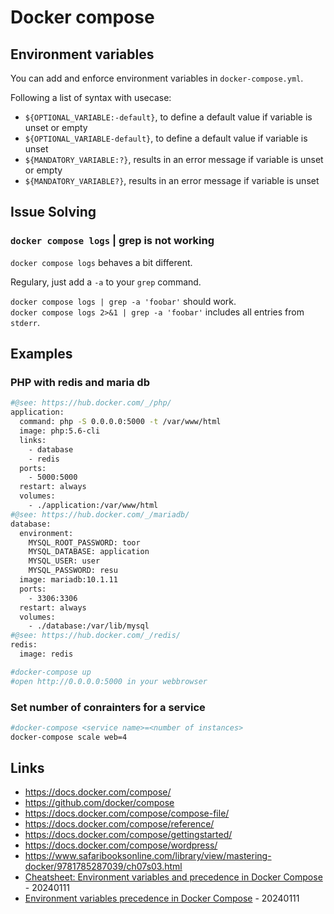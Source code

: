 # Docker compose

## Environment variables

You can add and enforce environment variables in `docker-compose.yml`.

Following a list of syntax with usecase:

* `${OPTIONAL_VARIABLE:-default}`, to define a default value if variable is unset or empty
* `${OPTIONAL_VARIABLE-default}`, to define a default value if variable is unset
* `${MANDATORY_VARIABLE:?}`, results in an error message if variable is unset or empty
* `${MANDATORY_VARIABLE?}`, results in an error message if variable is unset

## Issue Solving

### `docker compose logs` | grep is not working

`docker compose logs` behaves a bit different.

Regulary, just add a `-a` to your `grep` command.

`docker compose logs | grep -a 'foobar'` should work.   
`docker compose logs 2>&1 | grep -a 'foobar'` includes all entries from `stderr`.

## Examples

### PHP with redis and maria db

```bash
#@see: https://hub.docker.com/_/php/
application:
  command: php -S 0.0.0.0:5000 -t /var/www/html
  image: php:5.6-cli
  links:
    - database
    - redis
  ports:
    - 5000:5000
  restart: always
  volumes:
    - ./application:/var/www/html
#@see: https://hub.docker.com/_/mariadb/
database:
  environment:
    MYSQL_ROOT_PASSWORD: toor
    MYSQL_DATABASE: application
    MYSQL_USER: user
    MYSQL_PASSWORD: resu
  image: mariadb:10.1.11
  ports:
    - 3306:3306
  restart: always
  volumes:
    - ./database:/var/lib/mysql
#@see: https://hub.docker.com/_/redis/
redis:
  image: redis

#docker-compose up
#open http://0.0.0.0:5000 in your webbrowser
```

### Set number of conrainters for a service

```bash
#docker-compose <service name>=<number of instances>
docker-compose scale web=4
```

## Links

* https://docs.docker.com/compose/
* https://github.com/docker/compose
* https://docs.docker.com/compose/compose-file/
* https://docs.docker.com/compose/reference/
* https://docs.docker.com/compose/gettingstarted/
* https://docs.docker.com/compose/wordpress/
* https://www.safaribooksonline.com/library/view/mastering-docker/9781785287039/ch07s03.html
* [Cheatsheet: Environment variables and precedence in Docker Compose](https://www.darraghoriordan.com/2023/04/23/docker-compose-eval-env-var) - 20240111
* [Environment variables precedence in Docker Compose](https://docs.docker.com/compose/environment-variables/envvars-precedence/) - 20240111

